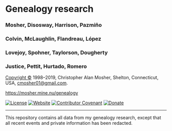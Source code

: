 # Genealogy research

### Mosher, Disosway, Harrison, Pazmiño
### Colvin, McLaughlin, Flandreau, López
### Lovejoy, Spohner, Taylorson, Dougherty
### Justice, Pettit, Hurtado, Romero

<a href="https://creativecommons.org/licenses/by-sa/4.0/legalcode">Copyright ©</a>
1998–2019, Christopher Alan Mosher, Shelton, Connecticut, USA, <cmosher01@gmail.com>.

https://mosher.mine.nu/genealogy

[![License](https://img.shields.io/badge/license-CC--BY--SA-green)](https://creativecommons.org/licenses/by-sa/4.0/legalcode)
[![Website](https://img.shields.io/website/https/mosher.mine.nu/genealogy.svg)](https://mosher.mine.nu)
[![Contributor Covenant](https://img.shields.io/badge/Contributor%20Covenant-v1.4%20adopted-ff69b4.svg)](./code-of-conduct.md)
[![Donate](https://img.shields.io/badge/Donate-PayPal-green.svg)](https://www.paypal.com/cgi-bin/webscr?cmd=_s-xclick&hosted_button_id=CVSSQ2BWDCKQ2)

---

This repository contains all data from my genealogy research, except that all recent events and private information has been redacted.

